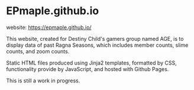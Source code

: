 # EPmaple.github.io

website: https://epmaple.github.io/

This website, created for Destiny Child's gamers group named AGE, is to display data of past Ragna Seasons, which includes member counts, 
slime counts, and zoom counts.

Static HTML files produced using Jinja2 templates, formatted by CSS, functionality provide by JavaScript, and hosted with Github Pages.

This is still a work in progress.
